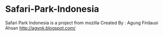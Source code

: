 Safari-Park-Indonesia
=====================

Safari Park Indonesia is a project from mozilla
Created By : Agung Firdausi Ahsan
http://agvnk.blogspot.com/

